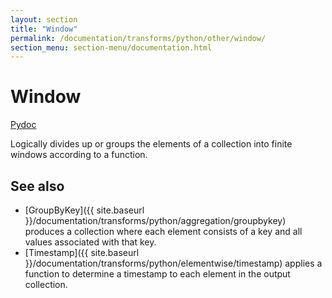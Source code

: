 ```yaml
---
layout: section
title: "Window"
permalink: /documentation/transforms/python/other/window/
section_menu: section-menu/documentation.html
---
```

<!--
Licensed under the Apache License, Version 2.0 (the "License");
you may not use this file except in compliance with the License.
You may obtain a copy of the License at

http://www.apache.org/licenses/LICENSE-2.0

Unless required by applicable law or agreed to in writing, software
distributed under the License is distributed on an "AS IS" BASIS,
WITHOUT WARRANTIES OR CONDITIONS OF ANY KIND, either express or implied.
See the License for the specific language governing permissions and
limitations under the License.
-->

# Window
[Pydoc](https://beam.apache.org/releases/pydoc/current/apache_beam.transforms.window.html?highlight=window#module-apache_beam.transforms.window)

Logically divides up or groups the elements of a collection into finite
windows according to a function.

## See also 
* [GroupByKey]({{ site.baseurl }}/documentation/transforms/python/aggregation/groupbykey)
  produces a collection where each element consists of a key and all values associated
  with that key.
* [Timestamp]({{ site.baseurl }}/documentation/transforms/python/elementwise/timestamp)
  applies a function to determine a timestamp to each element in the output collection.